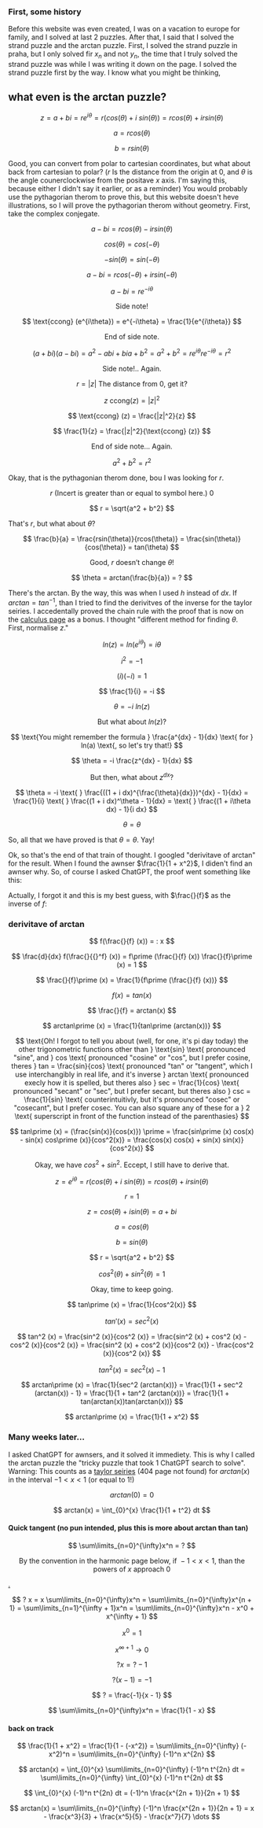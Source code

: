 ### First, some history

Before this website was even created, I was on a vacation to europe for family, and I solved at last $2$ puzzles. After that, I said that I solved the strand puzzle and the arctan puzzle. First, I solved the strand puzzle in praha, but I only solved fir $x_n$ and not $y_n$, the time that I truly solved the strand puzzle was while I was writing it down on the page. I solved the strand puzzle first by the way. I know what you might be thinking,

## what even is the arctan puzzle?

$$ z = a + bi = re^{i\theta} = r(cos(\theta) + i \text{ } sin(\theta)) = rcos(\theta) + irsin(\theta) $$

$$ a = rcos(\theta) $$

$$ b = rsin(\theta) $$

Good, you can convert from polar to cartesian coordinates, but what about back from cartesian to polar? ($r$ Is the distance from the origin at $0$, and $\theta$ is the angle counerclockwise from the positave $x$ axis. I'm saying this, because either I didn't say it earlier, or as a reminder) You would probably use the pythagorian therom to prove this, but this website doesn't heve illustrations, so I will prove the pythagorian therom without geometry. First, take the complex conjegate.

$$ a - bi = rcos(\theta) - irsin(\theta) $$

$$ cos(\theta) = cos(-\theta) $$

$$ -sin(\theta) = sin(-\theta) $$

$$ a - bi = rcos(-\theta) + irsin(-\theta) $$

$$ a - bi = re^{-i\theta} $$

$$ \text{Side note!} $$

$$ \text{ccong} (e^{i\theta}) = e^{-i\theta} = \frac{1}{e^{i\theta}} $$

$$ \text{End of side note.} $$

$$ (a + bi)(a - bi) = a^2 - abi + bia + b^2 = a^2 + b^2 = re^{i\theta} re^{-i\theta} = r^2 $$

$$ \text{Side note!.. Again.} $$

$$ r = |z| \text{ The distance from } 0 \text{, get it?} $$

$$ z \text{ ccong} (z) = |z|^2 $$

$$ \text{ccong} (z) = \frac{|z|^2}{z} $$

$$ \frac{1}{z} = \frac{|z|^2}{\text{ccong} (z)} $$

$$ \text{End of side note... Again.} $$

$$ a^2 + b^2 = r^2 $$

Okay, that is the pythagonian therom done, bou I was looking for $r$.

$$ r \text{ (Incert is greater than or equal to symbol here.) } 0 $$

$$ r = \sqrt{a^2 + b^2} $$

That's $r$, but what about $\theta$?

$$ \frac{b}{a} = \frac{rsin(\theta)}{rcos(\theta)} = \frac{sin(\theta)}{cos(\theta)} = tan(\theta) $$

$$ \text{Good, } r \text{ doesn't change } \theta! $$

$$ \theta = arctan(\frac{b}{a}) = ? $$

There's the arctan. By the way, this was when I used $h$ instead of $dx$. If $arctan = tan^{-1}$, than I tried to find the derivitves of the inverse for the taylor seiries. I accedentally proved the chain rule with the proof that is now on the [calculus page](https://silaspe.github.io/maths/derivatives.html) as a bonus. I thought "different method for finding $\theta$. First, normalise $z$."

$$ ln(z) = ln(e^{i\theta}) = i\theta $$

$$ i^2 = -1 $$

$$ (i) (-i) = 1 $$

$$ \frac{1}{i} = -i $$

$$ \theta = -i \text{ } ln(z) $$

$$ \text{But what about } ln(z) \text{?} $$

$$ \text{You might remember the formula } \frac{a^{dx} - 1}{dx} \text{ for } ln(a) \text{, so let's try that!} $$

$$ \theta = -i \frac{z^{dx} - 1}{dx} $$

$$ \text{But then, what about }z^{dx} \text{?} $$

$$ \theta = -i \text{ } \frac{((1 + i dx)^{\frac{\theta}{dx}})^{dx} - 1}{dx} = \frac{1}{i} \text{ } \frac{(1 + i dx)^\theta - 1}{dx} = \text{ } \frac{(1 + i\theta dx) - 1}{i dx} $$

$$ \theta = \theta $$

So, all that we have proved is that $\theta = \theta$. Yay!

Ok, so that's the end of that train of thought. I googled "derivitave of arctan" for the result. When I found the awnser $\frac{1}{1 + x^2}$, I diden't find an awnser why. So, of course I asked ChatGPT, the proof went something like this:

Actually, I forgot it and this is my best guess, with $\frac{}{f}$ as the inverse of $f$:

### derivitave of arctan

$$ f(\frac{}{f} (x)) = : x $$

$$ \frac{d}{dx} f(\frac{}{{}^f} (x)) = f\prime (\frac{}{f} (x)) \frac{}{f}\prime (x) = 1 $$

$$ \frac{}{f}\prime (x) = \frac{1}{f\prime (\frac{}{f} (x))} $$

$$ f(x) = tan(x) $$

$$ \frac{}{f} = arctan(x) $$

$$ arctan\prime (x) = \frac{1}{tan\prime (arctan(x))} $$

$$ \text{Oh! I forgot to tell you about (well, for one, it's pi day today) the other trigonometric functions other than } \text{sin} \text{ pronounced "sine", and } cos \text{ pronounced "cosine" or "cos", but I prefer cosine, theres } tan = \frac{sin}{cos} \text{ pronounced "tan" or "tangent", which I use interchangibly in real life, and it's inverse } arctan \text{ pronounced execly how it is spelled, but theres also } sec = \frac{1}{cos} \text{ pronounced "secant" or "sec", but I prefer secant, but theres also } csc = \frac{1}{sin} \text{ counterintuitivly, but it's pronounced "cosec" or "cosecant", but I prefer cosec. You can also square any of these for a } 2 \text{ superscript in front of the function instead of the parenthasies} $$

$$ tan\prime (x) = (\frac{sin(x)}{cos(x)}) \prime = \frac{sin\prime (x) cos(x) - sin(x) cos\prime (x)}{cos^2(x)} = \frac{cos(x) cos(x) + sin(x) sin(x)}{cos^2(x)} $$

$$ \text{Okay, we have } cos^2 + sin^2 \text{. Eccept, I still have to derive that.} $$

$$ z = e^{i\theta} = r(cos(\theta) + i \text{ } sin(\theta)) = rcos(\theta) + irsin(\theta) $$

$$ r = 1 $$

$$ z = cos(\theta) + isin(\theta) = a + bi $$

$$ a = cos(\theta) $$

$$ b = sin(\theta) $$

$$ r = \sqrt{a^2 + b^2} $$

$$ cos^2 (\theta) + sin^2 (\theta) = 1 $$

$$ \text{Okay, time to keep going.} $$

$$ tan\prime (x) = \frac{1}{cos^2(x)} $$

$$ tan\prime (x) = sec^2 (x) $$

$$ tan^2 (x) = \frac{sin^2 (x)}{cos^2 (x)} = \frac{sin^2 (x) + cos^2 (x) - cos^2 (x)}{cos^2 (x)} = \frac{sin^2 (x) + cos^2 (x)}{cos^2 (x)} - \frac{cos^2 (x)}{cos^2 (x)} $$

$$ tan^2 (x) = sec^2 (x) - 1 $$

$$ arctan\prime (x) = \frac{1}{sec^2 (arctan(x))} = \frac{1}{1 + sec^2 (arctan(x)) - 1} = \frac{1}{1 + tan^2 (arctan(x))} = \frac{1}{1 + tan(arctan(x))tan(arctan(x))} $$

$$ arctan\prime (x) = \frac{1}{1 + x^2} $$

### Many weeks later...

I asked ChatGPT for awnsers, and it solved it immediety. This is why I called the arctan puzzle the "tricky puzzle that took $1$ ChatGPT search to solve". Warning: This counts as a [taylor seiries](suibl.aisop/em.agtihtsh/) (404 page not found) for $arctan(x)$ in the interval $-1 < x < 1$ (or equal to $1$!)

$$ arctan(0) = 0 $$

$$ arctan(x) = \int_{0}^{x} \frac{1}{1 + t^2} dt $$

#### Quick tangent (no pun intended, plus this is more about arctan than tan)

$$ \sum\limits_{n=0}^{\infty}x^n = ? $$

$$ \text{By the convention in the harmonic page below, if } -1 < x < 1 \text{, than the powers of } x \text{ approach } 0 $$

[.](https://silaspe.github.io/maths/harmonic.html#frac1infty)

$$ ? x = x \sum\limits_{n=0}^{\infty}x^n = \sum\limits_{n=0}^{\infty}x^{n + 1} = \sum\limits_{n=1}^{\infty + 1}x^n = \sum\limits_{n=0}^{\infty}x^n - x^0 + x^{\infty + 1} $$

$$ x^0 = 1 $$

$$ x^{\infty + 1} \to 0 $$

$$ ? x = ? - 1 $$

$$ ? (x - 1) = -1 $$

$$ ? = \frac{-1}{x - 1} $$

$$ \sum\limits_{n=0}^{\infty}x^n = \frac{1}{1 - x} $$

#### back on track

$$ \frac{1}{1 + x^2} = \frac{1}{1 - (-x^2)} = \sum\limits_{n=0}^{\infty} (-x^2)^n = \sum\limits_{n=0}^{\infty} (-1)^n x^{2n} $$

$$ arctan(x) = \int_{0}^{x} \sum\limits_{n=0}^{\infty} (-1)^n t^{2n} dt = \sum\limits_{n=0}^{\infty} \int_{0}^{x} (-1)^n t^{2n} dt $$

$$ \int_{0}^{x} (-1)^n t^{2n} dt = (-1)^n \frac{x^{2n + 1}}{2n + 1} $$

$$ arctan(x) = \sum\limits_{n=0}^{\infty} (-1)^n \frac{x^{2n + 1}}{2n + 1} = x - \frac{x^3}{3} + \frac{x^5}{5} - \frac{x^7}{7} \dots $$
